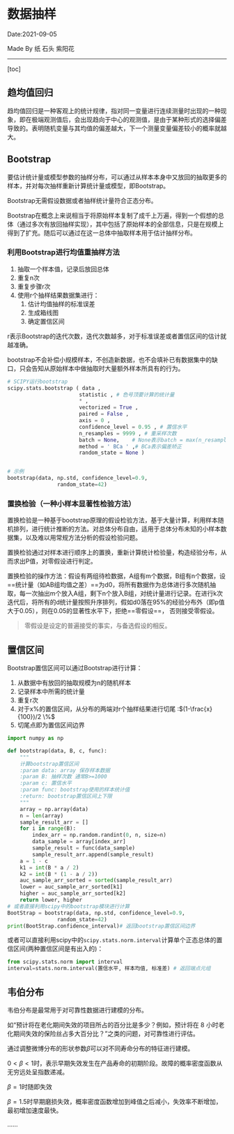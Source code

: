 # 数据抽样

Date:2021-09-05

Made By 纸 石头 紫阳花

_____



[toc]

## 趋均值回归

趋均值回归是一种客观上的统计规律，指对同一变量进行连续测量时出现的一种现象，即在极端观测值后，会出现趋向于中心的观测值，是由于某种形式的选择偏差导致的。表明随机变量与其均值的偏差越大，下一个测量变量偏差较小的概率就越大。

## Bootstrap

要估计统计量或模型参数的抽样分布，可以通过从样本本身中又放回的抽取更多的样本，并对每次抽样重新计算统计量或模型，即Bootstrap。

Bootstrap无需假设数据或者抽样统计量符合正态分布。

Bootstrap在概念上来说相当于将原始样本复制了成千上万遍，得到一个假想的总体（通过多次有放回抽样实现），其中包括了原始样本的全部信息，只是在规模上得到了扩充。随后可以通过在这一总体中抽取样本用于估计抽样分布。

### 利用Bootstrap进行均值重抽样方法

1. 抽取一个样本值，记录后放回总体
2. 重复n次
3. 重复步骤r次
4. 使用r个抽样结果数据集进行：
    1. 估计均值抽样的标准误差
    2. 生成箱线图
    3. 确定置信区间

r表示Bootstrap的迭代次数，迭代次数越多，对于标准误差或者置信区间的估计就越准确。

bootstrap不会补偿小规模样本，不创造新数据，也不会填补已有数据集中的缺口，只会告知从原始样本中做抽取时大量额外样本所具有的行为。

```python
# SCIPY运行bootstrap
scipy.stats.bootstrap ( data , 
                       statistic , # 色号顶要计算的统计量
                       * ,
                       vectorized = True , 
                       paired = False , 
                       axis = 0 , 
                       confidence_level = 0.95 , # 置信水平
                       n_resamples = 9999 ,	# 重采样次数
                       batch = None,	# None表示batch = max(n_resamples, n)
                       method = ' BCa ' ,# BCa表示偏差矫正
                       random_state = None )


# 示例
bootstrap(data, np.std, confidence_level=0.9,
                random_state=42)
```





### 置换检验（一种小样本显著性检验方法）

置换检验是一种基于bootstrap原理的假设检验方法，基于大量计算，利用样本随机排列，进行统计推断的方法。对总体分布自由，适用于总体分布未知的小样本数据集，以及难以用常规方法分析的假设检验问题。

置换检验通过对样本进行顺序上的置换，重新计算统计检验量，构造经验分布，从而求出P值，对零假设进行判定。

置换检验的操作方法：假设有两组待检数据，A组有m个数据，B组有n个数据，设==统计量（如AB组均值之差）==为d0，将所有数据作为总体进行多次随机抽取，每一次抽出m个放入A组，剩下n个放入B组，对统计量进行记录。在进行k次迭代后，将所有的d统计量按照升序排列，假如d0落在95%的经验分布外（即p值大于0.05），则在0.05的显著性水平下，拒绝==零假设==， 否则接受零假设。

> 零假设是设定的普遍接受的事实，与备选假设的相反。

## 置信区间

Bootstrap置信区间可以通过Bootstrap进行计算：

1. 从数据中有放回的抽取规模为n的随机样本
2. 记录样本中所需的统计量
3. 重复r次
4. 对于x%的置信区间，从分布的两端对r个抽样结果进行切尾 :$(1-\frac{x}{100})/2 \%$
5. 切尾点即为置信区间边界

```python
import numpy as np

def bootstrap(data, B, c, func):
    """
    计算bootstrap置信区间
    :param data: array 保存样本数据
    :param B: 抽样次数 通常B>=1000
    :param c: 置信水平
    :param func: bootstrap使用的样本统计值
    :return: bootstrap置信区间上下限
    """
    array = np.array(data)
    n = len(array)
    sample_result_arr = []
    for i in range(B):
        index_arr = np.random.randint(0, n, size=n)
        data_sample = array[index_arr]
        sample_result = func(data_sample)
        sample_result_arr.append(sample_result)
    a = 1 - c
    k1 = int(B * a / 2)
    k2 = int(B * (1 - a / 2))
    auc_sample_arr_sorted = sorted(sample_result_arr)
    lower = auc_sample_arr_sorted[k1]
    higher = auc_sample_arr_sorted[k2]
    return lower, higher
# 或者直接利用scipy中的bootstrap模块进行计算
BootStrap = bootstrap(data, np.std, confidence_level=0.9,
                random_state=42)
print(BootStrap.confidence_interval)# 返回bootstrap置信区间边界

```

或者可以直接利用scipy中的`scipy.stats.norm.interval`计算单个正态总体的置信区间(两种置信区间是有出入的)：

```python
from scipy.stats.norm import interval
interval=stats.norm.interval(置信水平, 样本均值, 标准差) # 返回端点元组
```



## 韦伯分布

韦伯分布是最常用于对可靠性数据进行建模的分布。

如“预计将在老化期间失效的项目所占的百分比是多少？例如，预计将在 8 小时老化期间失效的保险丝占多大百分比？”之类的问题，对可靠性进行评估。

通过调整微博分布的形状参数$\beta$可以对不同寿命分布的特征进行建模。

$0 \lt \beta \lt 1$时，表示早期失效发生在产品寿命的初期阶段。故障的概率密度函数从无穷远处呈指数递减。

$\beta = 1$时随即失效

$\beta = 1.5$时早期磨损失效，概率密度函数增加到峰值之后减小，失效率不断增加，最初增加速度最快。

……





